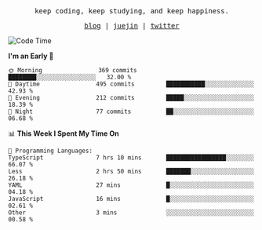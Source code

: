 <p align="center">
  <samp>
    <span>keep coding, keep studying, and keep happiness.</span>
  </samp>
</p>

<p align="center">
  <samp>
    <a href="https://deweyou.me">blog</a>  |
    <a href="https://juejin.cn/user/4309700183594366">juejin</a> |
    <a href="https://twitter.com/ouduidui">twitter</a>
  </samp>
</p>

<!--START_SECTION:waka-->
![Code Time](http://img.shields.io/badge/Code%20Time-5%2C379%20hrs%2018%20mins-blue)

**I'm an Early 🐤** 

```text
🌞 Morning                369 commits         ████████░░░░░░░░░░░░░░░░░   32.00 % 
🌆 Daytime                495 commits         ███████████░░░░░░░░░░░░░░   42.93 % 
🌃 Evening                212 commits         █████░░░░░░░░░░░░░░░░░░░░   18.39 % 
🌙 Night                  77 commits          ██░░░░░░░░░░░░░░░░░░░░░░░   06.68 % 
```


📊 **This Week I Spent My Time On** 

```text
💬 Programming Languages: 
TypeScript               7 hrs 10 mins       █████████████████░░░░░░░░   66.07 % 
Less                     2 hrs 50 mins       ███████░░░░░░░░░░░░░░░░░░   26.18 % 
YAML                     27 mins             █░░░░░░░░░░░░░░░░░░░░░░░░   04.18 % 
JavaScript               16 mins             █░░░░░░░░░░░░░░░░░░░░░░░░   02.61 % 
Other                    3 mins              ░░░░░░░░░░░░░░░░░░░░░░░░░   00.58 % 
```


<!--END_SECTION:waka-->
